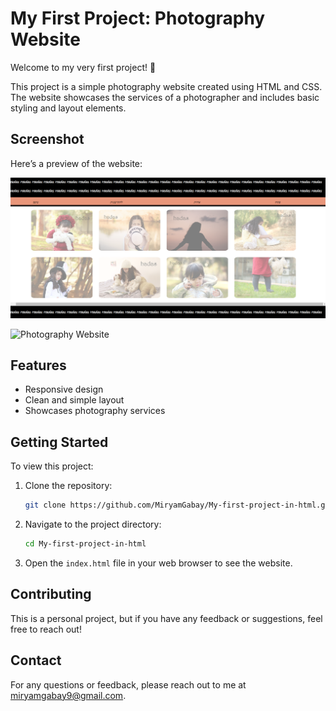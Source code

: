 # My First Project: Photography Website

Welcome to my very first project! 🎉

This project is a simple photography website created using HTML and CSS. The website showcases the services of a photographer and includes basic styling and layout elements.

## Screenshot

Here’s a preview of the website:

![Photography Website](https://github.com/MiryamGabay/My-first-project-in-html/blob/main/image/gif.png)


![Photography Website](https://github.com/MiryamGabay/My-first-project-in-html/blob/main/image/%D7%A6%D7%99%D7%9C%D7%95%D7%9D%20%D7%9E%D7%A1%D7%A7%202024-08-05%20130409.png)

## Features

- Responsive design
- Clean and simple layout
- Showcases photography services

## Getting Started

To view this project:

1. Clone the repository:
    ```bash
    git clone https://github.com/MiryamGabay/My-first-project-in-html.git
    ```

2. Navigate to the project directory:
    ```bash
    cd My-first-project-in-html
    ```

3. Open the `index.html` file in your web browser to see the website.

## Contributing

This is a personal project, but if you have any feedback or suggestions, feel free to reach out!


## Contact

For any questions or feedback, please reach out to me at [miryamgabay9@gmail.com](mailto:your-email@example.com).
